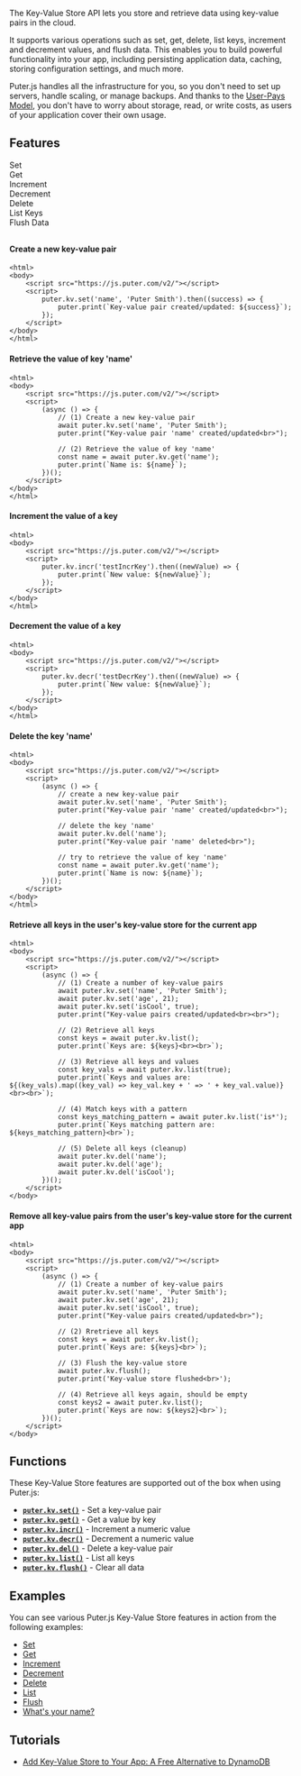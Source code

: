 The Key-Value Store API lets you store and retrieve data using key-value pairs in the cloud.

It supports various operations such as set, get, delete, list keys, increment and decrement values, and flush data. This enables you to build powerful functionality into your app, including persisting application data, caching, storing configuration settings, and much more.

Puter.js handles all the infrastructure for you, so you don't need to set up servers, handle scaling, or manage backups. And thanks to the [User-Pays Model](/user-pays-model/), you don't have to worry about storage, read, or write costs, as users of your application cover their own usage.

## Features

<div style="overflow:hidden; margin-bottom: 30px;">
    <div class="example-group active" data-section="set"><span>Set</span></div>
    <div class="example-group" data-section="get"><span>Get</span></div>
    <div class="example-group" data-section="incr"><span>Increment</span></div>
    <div class="example-group" data-section="decr"><span>Decrement</span></div>
    <div class="example-group" data-section="del"><span>Delete</span></div>
    <div class="example-group" data-section="list"><span>List Keys</span></div>
    <div class="example-group" data-section="flush"><span>Flush Data</span></div>
</div>

<div class="example-content" data-section="set" style="display:block;">

#### Create a new key-value pair

```html;kv-set
<html>
<body>
    <script src="https://js.puter.com/v2/"></script>
    <script>
        puter.kv.set('name', 'Puter Smith').then((success) => {
            puter.print(`Key-value pair created/updated: ${success}`);
        });
    </script>
</body>
</html>
```

</div>

<div class="example-content" data-section="get">

#### Retrieve the value of key 'name'

```html;kv-get
<html>
<body>
    <script src="https://js.puter.com/v2/"></script>
    <script>
        (async () => {
            // (1) Create a new key-value pair
            await puter.kv.set('name', 'Puter Smith');
            puter.print("Key-value pair 'name' created/updated<br>");

            // (2) Retrieve the value of key 'name'
            const name = await puter.kv.get('name');
            puter.print(`Name is: ${name}`);
        })();
    </script>
</body>
</html>
```

</div>

<div class="example-content" data-section="incr">

#### Increment the value of a key

```html;kv-incr
<html>
<body>
    <script src="https://js.puter.com/v2/"></script>
    <script>
        puter.kv.incr('testIncrKey').then((newValue) => {
            puter.print(`New value: ${newValue}`);
        });
    </script>
</body>
</html>
```

</div>

<div class="example-content" data-section="decr">

#### Decrement the value of a key

```html;kv-decr
<html>
<body>
    <script src="https://js.puter.com/v2/"></script>
    <script>
        puter.kv.decr('testDecrKey').then((newValue) => {
            puter.print(`New value: ${newValue}`);
        });
    </script>
</body>
</html>
```

</div>

<div class="example-content" data-section="del">

#### Delete the key 'name'

```html;kv-del
<html>
<body>
    <script src="https://js.puter.com/v2/"></script>
    <script>
        (async () => {
            // create a new key-value pair
            await puter.kv.set('name', 'Puter Smith');
            puter.print("Key-value pair 'name' created/updated<br>");

            // delete the key 'name'
            await puter.kv.del('name');
            puter.print("Key-value pair 'name' deleted<br>");

            // try to retrieve the value of key 'name'
            const name = await puter.kv.get('name');
            puter.print(`Name is now: ${name}`);
        })();
    </script>
</body>
</html>
```

</div>

<div class="example-content" data-section="list">

#### Retrieve all keys in the user's key-value store for the current app

```html;kv-list
<html>
<body>
    <script src="https://js.puter.com/v2/"></script>
    <script>
        (async () => {
            // (1) Create a number of key-value pairs
            await puter.kv.set('name', 'Puter Smith');
            await puter.kv.set('age', 21);
            await puter.kv.set('isCool', true);
            puter.print("Key-value pairs created/updated<br><br>");

            // (2) Retrieve all keys
            const keys = await puter.kv.list();
            puter.print(`Keys are: ${keys}<br><br>`);

            // (3) Retrieve all keys and values
            const key_vals = await puter.kv.list(true);
            puter.print(`Keys and values are: ${(key_vals).map((key_val) => key_val.key + ' => ' + key_val.value)}<br><br>`);

            // (4) Match keys with a pattern
            const keys_matching_pattern = await puter.kv.list('is*');
            puter.print(`Keys matching pattern are: ${keys_matching_pattern}<br>`);

            // (5) Delete all keys (cleanup)
            await puter.kv.del('name');
            await puter.kv.del('age');
            await puter.kv.del('isCool');
        })();
    </script>
</body>
```

</div>

<div class="example-content" data-section="flush">

#### Remove all key-value pairs from the user's key-value store for the current app

```html;kv-flush
<html>
<body>
    <script src="https://js.puter.com/v2/"></script>
    <script>
        (async () => {
            // (1) Create a number of key-value pairs
            await puter.kv.set('name', 'Puter Smith');
            await puter.kv.set('age', 21);
            await puter.kv.set('isCool', true);
            puter.print("Key-value pairs created/updated<br>");

            // (2) Rretrieve all keys
            const keys = await puter.kv.list();
            puter.print(`Keys are: ${keys}<br>`);

            // (3) Flush the key-value store
            await puter.kv.flush();
            puter.print('Key-value store flushed<br>');

            // (4) Retrieve all keys again, should be empty
            const keys2 = await puter.kv.list();
            puter.print(`Keys are now: ${keys2}<br>`);
        })();
    </script>
</body>
```

</div>

## Functions

These Key-Value Store features are supported out of the box when using Puter.js:

- **[`puter.kv.set()`](/KV/set/)** - Set a key-value pair
- **[`puter.kv.get()`](/KV/get/)** - Get a value by key
- **[`puter.kv.incr()`](/KV/incr/)** - Increment a numeric value
- **[`puter.kv.decr()`](/KV/decr/)** - Decrement a numeric value
- **[`puter.kv.del()`](/KV/del/)** - Delete a key-value pair
- **[`puter.kv.list()`](/KV/list/)** - List all keys
- **[`puter.kv.flush()`](/KV/flush/)** - Clear all data

## Examples

You can see various Puter.js Key-Value Store features in action from the following examples:

- [Set](/playground/?example=kv-set)
- [Get](/playground/?example=kv-get)
- [Increment](/playground/?example=kv-incr)
- [Decrement](/playground/?example=kv-decr)
- [Delete](/playground/?example=kv-del)
- [List](/playground/?example=kv-list)
- [Flush](/playground/?example=kv-flush)
- [What's your name?](/playground/?example=kv-name)

## Tutorials

- [Add Key-Value Store to Your App: A Free Alternative to DynamoDB](https://developer.puter.com/tutorials/add-a-cloud-key-value-store-to-your-app-a-free-alternative-to-dynamodb/)
